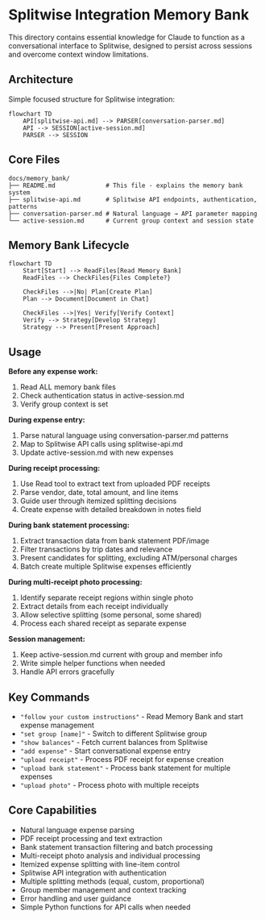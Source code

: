# Splitwise Integration Memory Bank

This directory contains essential knowledge for Claude to function as a conversational interface to Splitwise, designed to persist across sessions and overcome context window limitations.

## Architecture

Simple focused structure for Splitwise integration:

```mermaid
flowchart TD
    API[splitwise-api.md] --> PARSER[conversation-parser.md]
    API --> SESSION[active-session.md]
    PARSER --> SESSION
```

## Core Files

```
docs/memory_bank/
├── README.md              # This file - explains the memory bank system
├── splitwise-api.md       # Splitwise API endpoints, authentication, patterns
├── conversation-parser.md # Natural language → API parameter mapping
└── active-session.md      # Current group context and session state
```

## Memory Bank Lifecycle

```mermaid
flowchart TD
    Start[Start] --> ReadFiles[Read Memory Bank]
    ReadFiles --> CheckFiles{Files Complete?}

    CheckFiles -->|No| Plan[Create Plan]
    Plan --> Document[Document in Chat]

    CheckFiles -->|Yes| Verify[Verify Context]
    Verify --> Strategy[Develop Strategy]
    Strategy --> Present[Present Approach]
```

## Usage

**Before any expense work:**
1. Read ALL memory bank files
2. Check authentication status in active-session.md
3. Verify group context is set

**During expense entry:**
1. Parse natural language using conversation-parser.md patterns
2. Map to Splitwise API calls using splitwise-api.md
3. Update active-session.md with new expenses

**During receipt processing:**
1. Use Read tool to extract text from uploaded PDF receipts
2. Parse vendor, date, total amount, and line items
3. Guide user through itemized splitting decisions
4. Create expense with detailed breakdown in notes field

**During bank statement processing:**
1. Extract transaction data from bank statement PDF/image
2. Filter transactions by trip dates and relevance
3. Present candidates for splitting, excluding ATM/personal charges
4. Batch create multiple Splitwise expenses efficiently

**During multi-receipt photo processing:**
1. Identify separate receipt regions within single photo
2. Extract details from each receipt individually
3. Allow selective splitting (some personal, some shared)
4. Process each shared receipt as separate expense

**Session management:**
1. Keep active-session.md current with group and member info
2. Write simple helper functions when needed
3. Handle API errors gracefully

## Key Commands

- `"follow your custom instructions"` - Read Memory Bank and start expense management
- `"set group [name]"` - Switch to different Splitwise group
- `"show balances"` - Fetch current balances from Splitwise
- `"add expense"` - Start conversational expense entry
- `"upload receipt"` - Process PDF receipt for expense creation
- `"upload bank statement"` - Process bank statement for multiple expenses
- `"upload photo"` - Process photo with multiple receipts

## Core Capabilities

- Natural language expense parsing
- PDF receipt processing and text extraction
- Bank statement transaction filtering and batch processing
- Multi-receipt photo analysis and individual processing
- Itemized expense splitting with line-item control
- Splitwise API integration with authentication
- Multiple splitting methods (equal, custom, proportional)
- Group member management and context tracking
- Error handling and user guidance
- Simple Python functions for API calls when needed